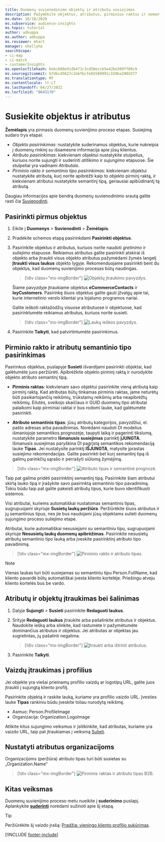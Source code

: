 ```yaml
---
title: Duomenų suvienodinimo objektų ir atributų susiejimas
description: Pažymėkite objektus, atributus, pirminius raktus ir semantikus, kuriuos norite susieti duomenis su vieningu kliento profiliu.
ms.date: 10/18/2020
ms.subservice: audience-insights
ms.topic: tutorial
author: adkuppa
ms.author: adkuppa
ms.reviewer: mhart
manager: shellyha
searchScope:
- ci-map
- ci-match
- customerInsights
ms.openlocfilehash: bebc600e91db471c3cd50eccb5e42be309ff09c9
ms.sourcegitcommit: b7dbcd5627c2ebfbcfe65589991c159ba290d377
ms.translationtype: MT
ms.contentlocale: lt-LT
ms.lasthandoff: 04/27/2022
ms.locfileid: "8643170"
---
```

# <a name="map-entities-and-attributes"></a>Susiekite objektus ir atributus

**Žemėlapis** yra pirmasis duomenų suvienijimo proceso etapas. Susiejimą sudaro trys etapai:

- *Objekto pasirinkimas*: nustatykite suderinamus objektus, kurie nukreipia į duomenų rinkinį su išsamesne informacija apie jūsų klientus.
- *Atributo pasirinkimas*: kiekvienam objektui nustatykite stulpelius, kuriuos norite sujungti ir suderinti *atitikimo* ir *sujungimo* etapuose. Šie stulpeliai yra vadinami *Atributais*.
- *Pirminio rakto ir semantinio tipo pasirinkimas*: kiekvienam objektui nustatykite atributą, kurį norite apibrėžti kaip to objekto pirminį raktą, ir kiekvienam atributui nustatykite semantinį tipą, geriausiai apibūdinantį tą atributą.

Daugiau informacijos apie bendrą duomenų suvienodinimo srautą galite rasti čia [Suvienodinti](data-unification.md).

## <a name="select-the-first-entities"></a>Pasirinkti pirmus objektus

1. Eikite į **Duomenys** > **Suvienodinti** > **Žemėlapis**.

2. Pradėkite schemos etapą pasirinkdami **Pasirinkti objektus**.

3. Pasirinkite objektus ir atributus, kuriuos norite naudoti *gretinimo* ir *suliejimo* etapuose. Reikiamus atributus galite pasirinkti atskirai iš objekto arba įtraukti visus objekto atributus pažymėdami žymės langelį **Įtraukti visus laukus** objekto lygyje. Rekomenduojame pasirinkti bent du objektus, kad duomenų suvienijimo procesas būtų naudingas.

   > [!div class="mx-imgBorder"]
   > ![Objektų įtraukimo pavyzdys.](media/data-manager-configure-map-add-entities-example.png "Įtraukti objektų pavyzdį")

   Šiame pavyzdyje įtraukiame objektus **eCommerceContacts** ir **loyCustomers**. Pasirinkę šiuos objektus galite gauti įžvalgų apie tai, kurie internetinio verslo klientai yra lojalumo programos nariai.
   
   Galite ieškoti raktažodžių visuose atributuose ir objektuose, kad pasirinktumėte reikiamus atributus, kuriuos norite susieti.
   
     > [!div class="mx-imgBorder"]
   > ![Laukų ieškos pavyzdys.](media/data-manager-configure-map-search-fields-example.png "Laukų ieškos pavyzdys")

4. Pasirinkite **Taikyti**, kad patvirtintumėte pasirinkimus.

## <a name="select-primary-key-and-semantic-type-for-attributes"></a>Pirminio rakto ir atributų semantinio tipo pasirinkimas

Pasirinkus objektus, puslapyje **Susieti** išvardijami pasirinkti objektai, kad galėtumėte juos peržiūrėti. Apibrėžkite objekto pirminį raktą ir nurodykite objekto atributo semantinį tipą.

- **Pirminis raktas**: kiekvienam savo objektui pasirinkite vieną atributą kaip pirminį raktą. Kad atributas būtų tinkamas pirminis raktas, jame neturėtų būti pasikartojančių reikšmių, trūkstamų reikšmių arba neapibrėžtų reikšmių. Eilutės, sveikojo skaičiaus ir GUID duomenų tipo atributai palaikomi kaip pirminiai raktai ir bus rodomi lauke, kad galėtumėte pasirinkti.

- **Atributo semantinis tipas**: jūsų atributų kategorijos, pavyzdžiui, el. pašto adresas arba pavadinimas. Norėdami naudoti DI modelius išmaniojoje semantikos prognozėje, taupyti laiką ir pagerinti tikslumą, nustatykite parametro **Išmanusis susiejimas** parinktį **ĮJUNGTA**. Išmanusis susiejimas paryškina DI pagrįstą semantikos rekomendaciją lauke **Tipas**. Jei nustatysite parinktį **IŠJUNGTA**, matysite įprastas susiejimo rekomendacijas. Galite pasirinkti bet kurį semantinį tipą iš galimų parinkčių sąrašo ir perrašyti siūlomą žymėjimą.

> [!div class="mx-imgBorder"]
> ![Atributo tipas ir semantinė prognozė.](media/data-manager-configure-map-add-attributes-semantic-prediction.png "Atributo tipas ir semantinė prognozė")

Taip pat galima pridėti pasirinktinį semantinį tipą. Pasirinkite šiam atributui skirtą lauko tipą ir įrašykite savo pasirinktą semantinio tipo pavadinimą. Tokiu būdu taip pat galite pakeisti atributų tipus, kurie buvo identifikuoti sistemos.

Visi atributai, kuriems automatiškai nustatomas semantinis tipas, sugrupuojami skyriuje **Susietų laukų peržiūra**. Peržiūrėkite šiuos atributus ir jų semantinius tipus, nes jie bus naudojami jūsų objektams sulieti duomenų sujungimo proceso suliejimo etape.

Atributai, kurie automatiškai nesusiejami su semantiniu tipu, sugrupuojami skyriuje **Nesusietų laukų duomenų apibrėžimas**. Pasirinkite nesusietų atributų semantinio tipo lauką arba įveskite pasirinktinį atributo tipo pavadinimą.

> [!div class="mx-imgBorder"]
> ![Pirminio rakto ir atributo tipas.](media/data-manager-configure-map-add-attributes.png "Pirminio rakto ir atributo tipas")

> [!NOTE]
> Vienas laukas turi būti susiejamas su semantiniu tipu Person.FullName, kad kliento pavardė būtų automatiškai įvesta kliento kortelėje. Priešingu atveju kliento kortelės bus be vardo. 

## <a name="add-and-remove-attributes-and-entities"></a>Atributų ir objektų įtraukimas bei šalinimas

1. Dalyje **Sujungti** > **Susieti** pasirinkite **Redaguoti laukus**.

2. Srityje **Redaguoti laukus** įtraukite arba pašalinkite atributus ir objektus. Naudokite iešką arba slinkite, kad rastumėte ir pažymėtumėte dominančius atributus ir objektus. Jei atributas ar objektas jau sugretintas, jų pašalinti negalima.

   > [!div class="mx-imgBorder"]
   > ![Įtraukti arba ištrinti atributus.](media/configure-data-map-edit.png "Įtraukti arba ištrinti atributus")

3. Pasirinkite **Taikyti**.

## <a name="add-images-to-profiles"></a>Vaizdų įtraukimas į profilius

Jei objekte yra viešai prieinamų profilio vaizdų ar logotipų URL, galite juos įtraukti į sujungtą kliento profilį.

Pasirinkite objektą ir raskite lauką, kuriame yra profilio vaizdo URL. Įvesties lauke **Tipas** rankiniu būdu įveskite toliau nurodytą reikšmę. 
- Asmuo: Person.ProfileImage
- Organizacija: Organization.LogoImage

Atlikite kitus sujungimo veiksmus ir įsitikinkite, kad atributas, kuriame yra vaizdo URL, taip pat įtraukiamas į veiksmą [Sulieti](merge-entities.md).

## <a name="set-attributes-for-organizations"></a>Nustatyti atributus organizacijoms

Organizacijoms (peržiūra) atributo tipas turi būti susietas su „Organization.Name“
> [!div class="mx-imgBorder"]
> ![Pirminis raktas ir atributo tipas B2B.](media/configure-data-map-edit-b2b.png "Pirminis raktas ir atributo tipas B2B")

## <a name="next-step"></a>Kitas veiksmas

Duomenų suvienijimo proceso metu nueikite į **suderinimo** puslapį. Aplankykite [**suderinti**](match-entities.md) norėdami sužinoti apie šį etapą.

> [!TIP]
> Peržiūrėkite šį vaizdo įrašą: [Pradžia: vieningo kliento profilio sukūrimas](https://youtu.be/oBfGEhucAxs).


[!INCLUDE [footer-include](includes/footer-banner.md)]